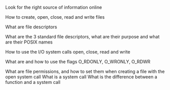
<p>Look for the right source of information online</p>

<p>How to create, open, close, read and write files</p>

<p>What are file descriptors</p>

<p>What are the 3 standard file descriptors, what are their purpose and what are their POSIX names</p>

<p>How to use the I/O system calls open, close, read and write</p>
<p>What are and how to use the flags O_RDONLY, O_WRONLY, O_RDWR</p>
<p>
What are file permissions, and how to set them when creating a file with the open system call
What is a system call
What is the difference between a function and a system call</p>
